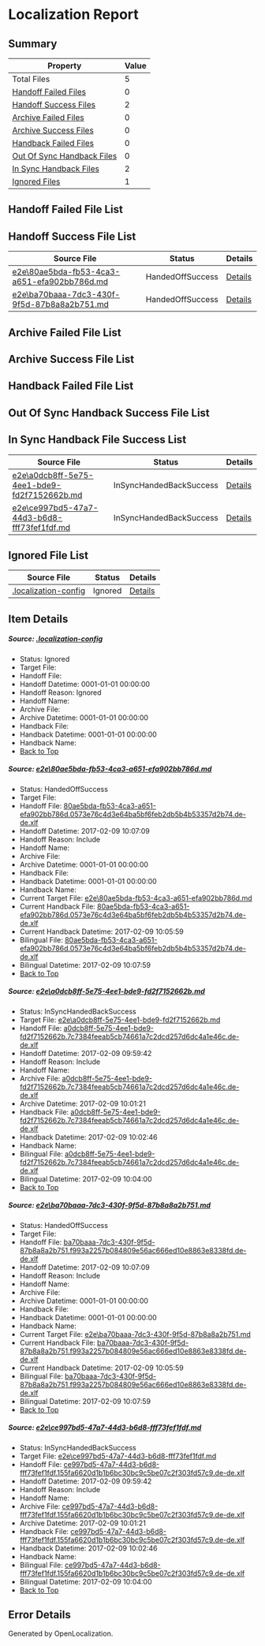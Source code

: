 # <a name='report-top'></a> Localization Report

## Summary
 Property | Value 
 -------- | ----- 
 Total Files | 5
[ Handoff Failed Files ](#handoff-failed-list)| 0
[ Handoff Success Files ](#handoff-success-list)| 2
[ Archive Failed Files ](#archive-failed-list)| 0
[ Archive Success Files ](#archive-success-list)| 0
[ Handback Failed Files ](#handback-failed-list)| 0
[ Out Of Sync Handback Files ](#outofsync-handback-success-list)| 0
[ In Sync Handback Files ](#insync-handback-success-list)| 2
[ Ignored Files ](#ignored-list)| 1

## <a name='handoff-failed-list'></a> Handoff Failed File List

## <a name='handoff-success-list'></a> Handoff Success File List
 Source File | Status | Details 
 ----------- | ------ | ------- 
 [e2e\80ae5bda-fb53-4ca3-a651-efa902bb786d.md](https://github.com/OpenLocalizationTestOrg/ol-test0/blob/e6a8ee891e32c7386fe6e51a39b29f848f50591e/e2e/80ae5bda-fb53-4ca3-a651-efa902bb786d.md) | HandedOffSuccess | [Details](#c309662a9b9b45a9181c6e22b958f7ea8b55e5cc1)
 [e2e\ba70baaa-7dc3-430f-9f5d-87b8a8a2b751.md](https://github.com/OpenLocalizationTestOrg/ol-test0/blob/e6a8ee891e32c7386fe6e51a39b29f848f50591e/e2e/ba70baaa-7dc3-430f-9f5d-87b8a8a2b751.md) | HandedOffSuccess | [Details](#ce9c378d6cbf10a98d936e4c504aa5242d4b71003)

## <a name='archive-failed-list'></a> Archive Failed File List

## <a name='archive-success-list'></a> Archive Success File List

## <a name='handback-failed-list'></a> Handback Failed File List

## <a name='outofsync-handback-success-list'></a> Out Of Sync Handback Success File List

## <a name='insync-handback-success-list'></a> In Sync Handback File Success List
 Source File | Status | Details 
 ----------- | ------ | ------- 
 [e2e\a0dcb8ff-5e75-4ee1-bde9-fd2f7152662b.md](https://github.com/OpenLocalizationTestOrg/ol-test0/blob/abbdf69214427d86b212d583480bdbf6c21b2ad6/e2e/a0dcb8ff-5e75-4ee1-bde9-fd2f7152662b.md) | InSyncHandedBackSuccess | [Details](#2cce30ad1957555db7c7c64b79b4c0d5530ca2ef2)
 [e2e\ce997bd5-47a7-44d3-b6d8-fff73fef1fdf.md](https://github.com/OpenLocalizationTestOrg/ol-test0/blob/abbdf69214427d86b212d583480bdbf6c21b2ad6/e2e/ce997bd5-47a7-44d3-b6d8-fff73fef1fdf.md) | InSyncHandedBackSuccess | [Details](#1a65741a27252e68c6c33b4274107a2319a2abff4)

## <a name='ignored-list'></a> Ignored File List
 Source File | Status | Details 
 ----------- | ------ | ------- 
 [.localization-config](https://github.com/OpenLocalizationTestOrg/ol-test0/blob/e6a8ee891e32c7386fe6e51a39b29f848f50591e/.localization-config) | Ignored | [Details](#cb0632cf59c1387fc1742bfb9fa3c47f87e2e5c90)

## Item Details
##### <a name='cb0632cf59c1387fc1742bfb9fa3c47f87e2e5c90'></a> Source: [.localization-config](https://github.com/OpenLocalizationTestOrg/ol-test0/blob/e6a8ee891e32c7386fe6e51a39b29f848f50591e/.localization-config)
* Status: Ignored
* Target File: 
* Handoff File: 
* Handoff Datetime: 0001-01-01 00:00:00
* Handoff Reason: Ignored
* Handoff Name: 
* Archive File: 
* Archive Datetime: 0001-01-01 00:00:00
* Handback File: 
* Handback Datetime: 0001-01-01 00:00:00
* Handback Name: 
* [Back to Top](#report-top)

##### <a name='c309662a9b9b45a9181c6e22b958f7ea8b55e5cc1'></a> Source: [e2e\80ae5bda-fb53-4ca3-a651-efa902bb786d.md](https://github.com/OpenLocalizationTestOrg/ol-test0/blob/e6a8ee891e32c7386fe6e51a39b29f848f50591e/e2e/80ae5bda-fb53-4ca3-a651-efa902bb786d.md)
* Status: HandedOffSuccess
* Target File: 
* Handoff File: [80ae5bda-fb53-4ca3-a651-efa902bb786d.0573e76c4d3e64ba5bf6feb2db5b4b53357d2b74.de-de.xlf](https://github.com/OpenLocalizationTestOrg/ol-test0-handoff/blob/f650261447262a31e05127ea9f33810ece0f0a63/ol-handoff/OpenLocalizationTestOrg/ol-test0-dede/shujia/ht/80ae5bda-fb53-4ca3-a651-efa902bb786d.0573e76c4d3e64ba5bf6feb2db5b4b53357d2b74.de-de.xlf)
* Handoff Datetime: 2017-02-09 10:07:09
* Handoff Reason: Include
* Handoff Name: 
* Archive File: 
* Archive Datetime: 0001-01-01 00:00:00
* Handback File: 
* Handback Datetime: 0001-01-01 00:00:00
* Handback Name: 
* Current Target File: [e2e\80ae5bda-fb53-4ca3-a651-efa902bb786d.md](https://github.com/OpenLocalizationTestOrg/ol-test0-dede/blob/74ef5db296bcece8a20a976d2dcd2665cf94bc3c/e2e/80ae5bda-fb53-4ca3-a651-efa902bb786d.md)
* Current Handback File: [80ae5bda-fb53-4ca3-a651-efa902bb786d.0573e76c4d3e64ba5bf6feb2db5b4b53357d2b74.de-de.xlf](https://github.com/OpenLocalizationTestOrg/ol-test0-handback/blob/0c04f64168d204bde2aa0aa3c417d996679fd7a9/ol-handback/OpenLocalizationTestOrg/ol-test0-dede/shujia/ht/80ae5bda-fb53-4ca3-a651-efa902bb786d.0573e76c4d3e64ba5bf6feb2db5b4b53357d2b74.de-de.xlf)
* Current Handback Datetime: 2017-02-09 10:05:59
* Bilingual File: [80ae5bda-fb53-4ca3-a651-efa902bb786d.0573e76c4d3e64ba5bf6feb2db5b4b53357d2b74.de-de.xlf](https://github.com/OpenLocalizationTestOrg/ol-test0-handback/blob/0c04f64168d204bde2aa0aa3c417d996679fd7a9/ol-handback/OpenLocalizationTestOrg/ol-test0-dede/shujia/ht/80ae5bda-fb53-4ca3-a651-efa902bb786d.0573e76c4d3e64ba5bf6feb2db5b4b53357d2b74.de-de.xlf)
* Bilingual Datetime: 2017-02-09 10:07:59
* [Back to Top](#report-top)

##### <a name='2cce30ad1957555db7c7c64b79b4c0d5530ca2ef2'></a> Source: [e2e\a0dcb8ff-5e75-4ee1-bde9-fd2f7152662b.md](https://github.com/OpenLocalizationTestOrg/ol-test0/blob/abbdf69214427d86b212d583480bdbf6c21b2ad6/e2e/a0dcb8ff-5e75-4ee1-bde9-fd2f7152662b.md)
* Status: InSyncHandedBackSuccess
* Target File: [e2e\a0dcb8ff-5e75-4ee1-bde9-fd2f7152662b.md](https://github.com/OpenLocalizationTestOrg/ol-test0-dede/blob/76d0bde6ae6fac10377083432868d2f6e82451ec/e2e/a0dcb8ff-5e75-4ee1-bde9-fd2f7152662b.md)
* Handoff File: [a0dcb8ff-5e75-4ee1-bde9-fd2f7152662b.7c7384feeab5cb74661a7c2dcd257d6dc4a1e46c.de-de.xlf](https://github.com/OpenLocalizationTestOrg/ol-test0-handoff/blob/0d0d60723b8f2522243c892fc85363309952499d/ol-handoff/OpenLocalizationTestOrg/ol-test0-dede/shujia/ht/a0dcb8ff-5e75-4ee1-bde9-fd2f7152662b.7c7384feeab5cb74661a7c2dcd257d6dc4a1e46c.de-de.xlf)
* Handoff Datetime: 2017-02-09 09:59:42
* Handoff Reason: Include
* Handoff Name: 
* Archive File: [a0dcb8ff-5e75-4ee1-bde9-fd2f7152662b.7c7384feeab5cb74661a7c2dcd257d6dc4a1e46c.de-de.xlf](https://github.com/OpenLocalizationTestOrg/ol-test0-handoff/blob/86ccf8d49c72dbd620b717d0aebfd92a40d24aa0/ol-archive/OpenLocalizationTestOrg/ol-test0-dede/shujia/ht/a0dcb8ff-5e75-4ee1-bde9-fd2f7152662b.7c7384feeab5cb74661a7c2dcd257d6dc4a1e46c.de-de.xlf)
* Archive Datetime: 2017-02-09 10:01:21
* Handback File: [a0dcb8ff-5e75-4ee1-bde9-fd2f7152662b.7c7384feeab5cb74661a7c2dcd257d6dc4a1e46c.de-de.xlf](https://github.com/OpenLocalizationTestOrg/ol-test0-handback/blob/920fde1494319503111d2379d8e069e54fa7d277/ol-handback/OpenLocalizationTestOrg/ol-test0-dede/shujia/ht/a0dcb8ff-5e75-4ee1-bde9-fd2f7152662b.7c7384feeab5cb74661a7c2dcd257d6dc4a1e46c.de-de.xlf)
* Handback Datetime: 2017-02-09 10:02:46
* Handback Name: 
* Bilingual File: [a0dcb8ff-5e75-4ee1-bde9-fd2f7152662b.7c7384feeab5cb74661a7c2dcd257d6dc4a1e46c.de-de.xlf](https://github.com/OpenLocalizationTestOrg/ol-test0-handback/blob/920fde1494319503111d2379d8e069e54fa7d277/ol-handback/OpenLocalizationTestOrg/ol-test0-dede/shujia/ht/a0dcb8ff-5e75-4ee1-bde9-fd2f7152662b.7c7384feeab5cb74661a7c2dcd257d6dc4a1e46c.de-de.xlf)
* Bilingual Datetime: 2017-02-09 10:04:00
* [Back to Top](#report-top)

##### <a name='ce9c378d6cbf10a98d936e4c504aa5242d4b71003'></a> Source: [e2e\ba70baaa-7dc3-430f-9f5d-87b8a8a2b751.md](https://github.com/OpenLocalizationTestOrg/ol-test0/blob/e6a8ee891e32c7386fe6e51a39b29f848f50591e/e2e/ba70baaa-7dc3-430f-9f5d-87b8a8a2b751.md)
* Status: HandedOffSuccess
* Target File: 
* Handoff File: [ba70baaa-7dc3-430f-9f5d-87b8a8a2b751.f993a2257b084809e56ac666ed10e8863e8338fd.de-de.xlf](https://github.com/OpenLocalizationTestOrg/ol-test0-handoff/blob/f650261447262a31e05127ea9f33810ece0f0a63/ol-handoff/OpenLocalizationTestOrg/ol-test0-dede/shujia/ht/ba70baaa-7dc3-430f-9f5d-87b8a8a2b751.f993a2257b084809e56ac666ed10e8863e8338fd.de-de.xlf)
* Handoff Datetime: 2017-02-09 10:07:09
* Handoff Reason: Include
* Handoff Name: 
* Archive File: 
* Archive Datetime: 0001-01-01 00:00:00
* Handback File: 
* Handback Datetime: 0001-01-01 00:00:00
* Handback Name: 
* Current Target File: [e2e\ba70baaa-7dc3-430f-9f5d-87b8a8a2b751.md](https://github.com/OpenLocalizationTestOrg/ol-test0-dede/blob/74ef5db296bcece8a20a976d2dcd2665cf94bc3c/e2e/ba70baaa-7dc3-430f-9f5d-87b8a8a2b751.md)
* Current Handback File: [ba70baaa-7dc3-430f-9f5d-87b8a8a2b751.f993a2257b084809e56ac666ed10e8863e8338fd.de-de.xlf](https://github.com/OpenLocalizationTestOrg/ol-test0-handback/blob/0c04f64168d204bde2aa0aa3c417d996679fd7a9/ol-handback/OpenLocalizationTestOrg/ol-test0-dede/shujia/ht/ba70baaa-7dc3-430f-9f5d-87b8a8a2b751.f993a2257b084809e56ac666ed10e8863e8338fd.de-de.xlf)
* Current Handback Datetime: 2017-02-09 10:05:59
* Bilingual File: [ba70baaa-7dc3-430f-9f5d-87b8a8a2b751.f993a2257b084809e56ac666ed10e8863e8338fd.de-de.xlf](https://github.com/OpenLocalizationTestOrg/ol-test0-handback/blob/0c04f64168d204bde2aa0aa3c417d996679fd7a9/ol-handback/OpenLocalizationTestOrg/ol-test0-dede/shujia/ht/ba70baaa-7dc3-430f-9f5d-87b8a8a2b751.f993a2257b084809e56ac666ed10e8863e8338fd.de-de.xlf)
* Bilingual Datetime: 2017-02-09 10:07:59
* [Back to Top](#report-top)

##### <a name='1a65741a27252e68c6c33b4274107a2319a2abff4'></a> Source: [e2e\ce997bd5-47a7-44d3-b6d8-fff73fef1fdf.md](https://github.com/OpenLocalizationTestOrg/ol-test0/blob/abbdf69214427d86b212d583480bdbf6c21b2ad6/e2e/ce997bd5-47a7-44d3-b6d8-fff73fef1fdf.md)
* Status: InSyncHandedBackSuccess
* Target File: [e2e\ce997bd5-47a7-44d3-b6d8-fff73fef1fdf.md](https://github.com/OpenLocalizationTestOrg/ol-test0-dede/blob/76d0bde6ae6fac10377083432868d2f6e82451ec/e2e/ce997bd5-47a7-44d3-b6d8-fff73fef1fdf.md)
* Handoff File: [ce997bd5-47a7-44d3-b6d8-fff73fef1fdf.155fa6620d1b1b6bc30bc9c5be07c2f303fd57c9.de-de.xlf](https://github.com/OpenLocalizationTestOrg/ol-test0-handoff/blob/0d0d60723b8f2522243c892fc85363309952499d/ol-handoff/OpenLocalizationTestOrg/ol-test0-dede/shujia/ht/ce997bd5-47a7-44d3-b6d8-fff73fef1fdf.155fa6620d1b1b6bc30bc9c5be07c2f303fd57c9.de-de.xlf)
* Handoff Datetime: 2017-02-09 09:59:42
* Handoff Reason: Include
* Handoff Name: 
* Archive File: [ce997bd5-47a7-44d3-b6d8-fff73fef1fdf.155fa6620d1b1b6bc30bc9c5be07c2f303fd57c9.de-de.xlf](https://github.com/OpenLocalizationTestOrg/ol-test0-handoff/blob/86ccf8d49c72dbd620b717d0aebfd92a40d24aa0/ol-archive/OpenLocalizationTestOrg/ol-test0-dede/shujia/ht/ce997bd5-47a7-44d3-b6d8-fff73fef1fdf.155fa6620d1b1b6bc30bc9c5be07c2f303fd57c9.de-de.xlf)
* Archive Datetime: 2017-02-09 10:01:21
* Handback File: [ce997bd5-47a7-44d3-b6d8-fff73fef1fdf.155fa6620d1b1b6bc30bc9c5be07c2f303fd57c9.de-de.xlf](https://github.com/OpenLocalizationTestOrg/ol-test0-handback/blob/920fde1494319503111d2379d8e069e54fa7d277/ol-handback/OpenLocalizationTestOrg/ol-test0-dede/shujia/ht/ce997bd5-47a7-44d3-b6d8-fff73fef1fdf.155fa6620d1b1b6bc30bc9c5be07c2f303fd57c9.de-de.xlf)
* Handback Datetime: 2017-02-09 10:02:46
* Handback Name: 
* Bilingual File: [ce997bd5-47a7-44d3-b6d8-fff73fef1fdf.155fa6620d1b1b6bc30bc9c5be07c2f303fd57c9.de-de.xlf](https://github.com/OpenLocalizationTestOrg/ol-test0-handback/blob/920fde1494319503111d2379d8e069e54fa7d277/ol-handback/OpenLocalizationTestOrg/ol-test0-dede/shujia/ht/ce997bd5-47a7-44d3-b6d8-fff73fef1fdf.155fa6620d1b1b6bc30bc9c5be07c2f303fd57c9.de-de.xlf)
* Bilingual Datetime: 2017-02-09 10:04:00
* [Back to Top](#report-top)


## Error Details

Generated by OpenLocalization.
